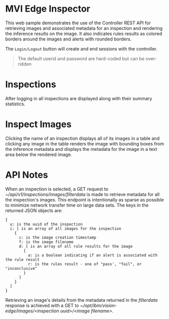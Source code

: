 # MVI Edge Inspector

This web sample demonstrates the use of the Controller REST API for retrieving images and associated metadata for an inspection and rendering the inference results on the image. It also indicates rules results as colored borders around the images and alerts with rounded borders.

The `Login/Logout` button will create and end sessions with the controller.
> The default userid and password are hard-coded but can be over-ridden

# Inspections

After logging in all inspections are displayed along with their summary statistics.

# Inspect Images

Clicking the name of an inspection displays all of its images in a table and clicking any image in the table renders the image with bounding boxes from the inference metadata and displays the metadata for the image in a text area below the rendered image.

# API Notes

When an inspection is selected, a GET request to *~/api/v1/inspections/images/filterdata* is made to retrieve metadata for all the inspection's images. This endpoint is intentionally as sparse as possible to minimize network transfer time on large data sets. The keys in the returned JSON objects are:

```
{
  u: is the uuid of the inspection
  i: [ is an array of all images for the inspection
    {
      c: is the image creation timestamp
      f: is the image filename
      d: [ is an array of all rule results for the image
        {
          a: is a boolean indicating if an alert is associated with the rule result
          r: is the rules result - one of "pass', "fail", or "inconclusive"
        }
      ]
    }
  ]
}
```

Retrieving an image's details from the metadata returned in the *filterdata* response is achieved with a GET to *~/opt/ibm/vision-edge/images/\<inspection uuid\>/\<image filename\>*.